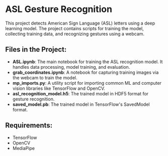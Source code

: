 # ASL Gesture Recognition

This project detects American Sign Language (ASL) letters using a deep learning model. The project contains scripts for training the model, collecting training data, and recognizing gestures using a webcam.

## Files in the Project:

- **ASL.ipynb**: The main notebook for training the ASL recognition model. It handles data processing, model training, and evaluation.
- **grab_coordinates.ipynb**: A notebook for capturing training images via the webcam to train the model.
- **mp_imports.py**: A utility script for importing common ML and computer vision libraries like TensorFlow and OpenCV.
- **asl_recognition_model.h5**: The trained model in HDF5 format for gesture recognition.
- **saved_model.pb**: The trained model in TensorFlow's SavedModel format.

## Requirements:

- TensorFlow
- OpenCV
- MediaPipe


